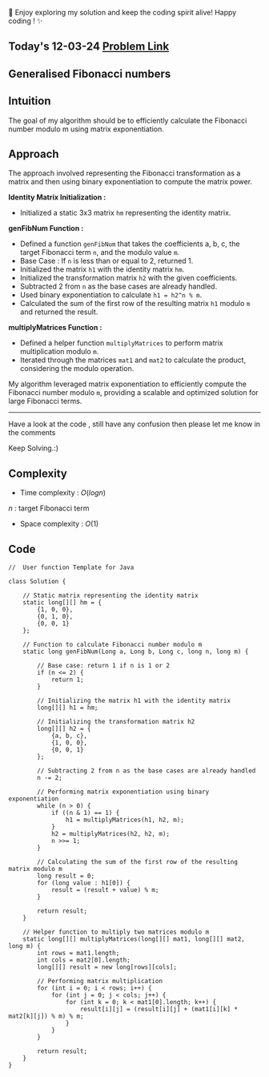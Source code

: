 🚀 Enjoy exploring my solution and keep the coding spirit alive! Happy coding ! ✨

## Today's 12-03-24 [Problem Link](https://www.geeksforgeeks.org/problems/generalised-fibonacci-numbers1820/1)
## Generalised Fibonacci numbers

## Intuition
The goal of my algorithm should be to efficiently calculate the Fibonacci number modulo m using matrix exponentiation. 

## Approach

The approach involved representing the Fibonacci transformation as a matrix and then using binary exponentiation to compute the matrix power.

**Identity Matrix Initialization :**
   - Initialized a static 3x3 matrix `hm` representing the identity matrix.

**genFibNum Function :**
   - Defined a function `genFibNum` that takes the coefficients a, b, c, the target Fibonacci term `n`, and the modulo value `m`.
   - Base Case : If `n` is less than or equal to 2, returned 1.
   - Initialized the matrix `h1` with the identity matrix `hm`.
   - Initialized the transformation matrix `h2` with the given coefficients.
   - Subtracted 2 from `n` as the base cases are already handled.
   - Used binary exponentiation to calculate `h1 = h2^n % m`.
   - Calculated the sum of the first row of the resulting matrix `h1` modulo `m` and returned the result.

**multiplyMatrices Function :**
   - Defined a helper function `multiplyMatrices` to perform matrix multiplication modulo `m`.
   - Iterated through the matrices `mat1` and `mat2` to calculate the product, considering the modulo operation.

My algorithm leveraged matrix exponentiation to efficiently compute the Fibonacci number modulo `m`, providing a scalable and optimized solution for large Fibonacci terms.


---
Have a look at the code , still have any confusion then please let me know in the comments

Keep Solving.:)

## Complexity
- Time complexity : $O( log n )$
<!-- Add your time complexity here, e.g. $$O())$$ -->
$n$ : target Fibonacci term

- Space complexity : $O( 1 )$
<!-- Add your space complexity here, e.g. $$O(n)$$ -->

## Code

```
//  User function Template for Java

class Solution {
    
    // Static matrix representing the identity matrix
    static long[][] hm = {
        {1, 0, 0},
        {0, 1, 0},
        {0, 0, 1}
    };

    // Function to calculate Fibonacci number modulo m
    static long genFibNum(Long a, Long b, Long c, long n, long m) {
       
        // Base case: return 1 if n is 1 or 2
        if (n <= 2) {
            return 1;
        }

        // Initializing the matrix h1 with the identity matrix
        long[][] h1 = hm;

        // Initializing the transformation matrix h2
        long[][] h2 = {
            {a, b, c},
            {1, 0, 0},
            {0, 0, 1}
        };

        // Subtracting 2 from n as the base cases are already handled
        n -= 2;

        // Performing matrix exponentiation using binary exponentiation
        while (n > 0) {
            if ((n & 1) == 1) {
                h1 = multiplyMatrices(h1, h2, m);
            }
            h2 = multiplyMatrices(h2, h2, m);
            n >>= 1;
        }

        // Calculating the sum of the first row of the resulting matrix modulo m
        long result = 0;
        for (long value : h1[0]) {
            result = (result + value) % m;
        }

        return result;
    }

    // Helper function to multiply two matrices modulo m
    static long[][] multiplyMatrices(long[][] mat1, long[][] mat2, long m) {
        int rows = mat1.length;
        int cols = mat2[0].length;
        long[][] result = new long[rows][cols];

        // Performing matrix multiplication
        for (int i = 0; i < rows; i++) {
            for (int j = 0; j < cols; j++) {
                for (int k = 0; k < mat1[0].length; k++) {
                    result[i][j] = (result[i][j] + (mat1[i][k] * mat2[k][j]) % m) % m;
                }
            }
        }

        return result;
    }
}
```
